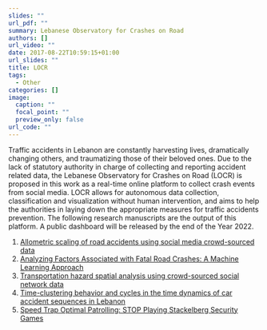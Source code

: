 ```yaml
---
slides: ""
url_pdf: ""
summary: Lebanese Observatory for Crashes on Road
authors: []
url_video: ""
date: 2017-08-22T10:59:15+01:00
url_slides: ""
title: LOCR
tags:
  - Other
categories: []
image:
  caption: ""
  focal_point: ""
  preview_only: false
url_code: ""
---
```

Traffic accidents in Lebanon are constantly harvesting lives, dramatically changing others, and traumatizing those of their beloved ones. Due to the lack of statutory authority in charge of collecting and reporting accident related data, the Lebanese Observatory for Crashes on Road (LOCR) is proposed in this work as a real-time online platform to collect crash events from social media. LOCR allows for autonomous data collection, classification and visualization without human intervention, and aims to help the authorities in laying down the appropriate measures for traffic accidents prevention. The following research manuscripts are the output of this platform. A public dashboard will be released by the end of the Year 2022.

1. <a href="https://www.sciencedirect.com/science/article/abs/pii/S0378437119319703" target="_blank"> Allometric scaling of road accidents using social media crowd-sourced data </a>
2. <a href="https://www.mdpi.com/1660-4601/17/11/4111" target="_blank"> Analyzing Factors Associated with Fatal Road Crashes: A Machine Learning Approach</a>
3. <a href="https://www.sciencedirect.com/science/article/abs/pii/S0378437119300251" target="_blank">Transportation hazard spatial analysis using crowd-sourced social network data</a>
4. <a href="https://www.sciencedirect.com/science/article/abs/pii/S0378437118313840" target="_blank">Time-clustering behavior and cycles in the time dynamics of car accident sequences in Lebanon</a>
5. <a href="https://link.springer.com/article/10.1007/s11277-017-5029-y" target="_blank">Speed Trap Optimal Patrolling: STOP Playing Stackelberg Security Games</a>